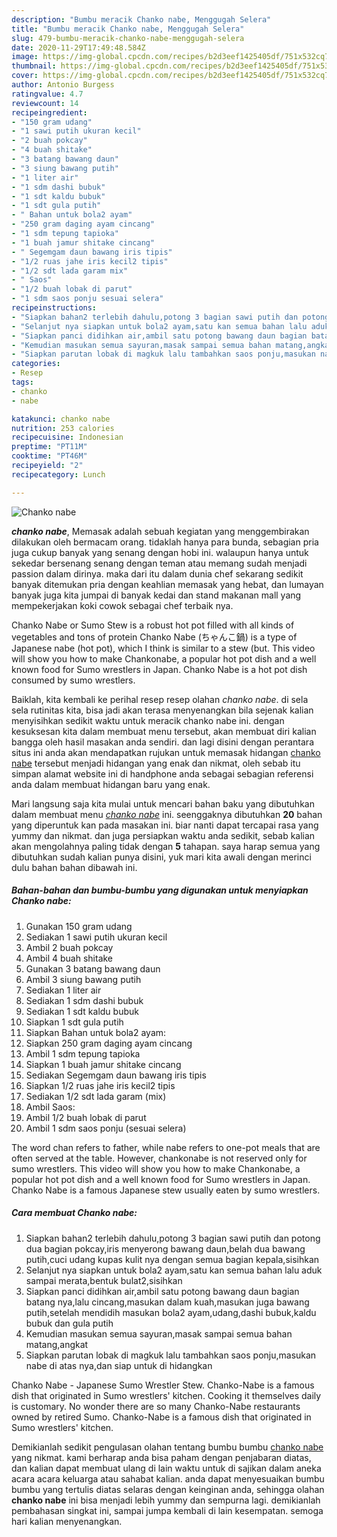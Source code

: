 ```yaml
---
description: "Bumbu meracik Chanko nabe, Menggugah Selera"
title: "Bumbu meracik Chanko nabe, Menggugah Selera"
slug: 479-bumbu-meracik-chanko-nabe-menggugah-selera
date: 2020-11-29T17:49:48.584Z
image: https://img-global.cpcdn.com/recipes/b2d3eef1425405df/751x532cq70/chanko-nabe-foto-resep-utama.jpg
thumbnail: https://img-global.cpcdn.com/recipes/b2d3eef1425405df/751x532cq70/chanko-nabe-foto-resep-utama.jpg
cover: https://img-global.cpcdn.com/recipes/b2d3eef1425405df/751x532cq70/chanko-nabe-foto-resep-utama.jpg
author: Antonio Burgess
ratingvalue: 4.7
reviewcount: 14
recipeingredient:
- "150 gram udang"
- "1 sawi putih ukuran kecil"
- "2 buah pokcay"
- "4 buah shitake"
- "3 batang bawang daun"
- "3 siung bawang putih"
- "1 liter air"
- "1 sdm dashi bubuk"
- "1 sdt kaldu bubuk"
- "1 sdt gula putih"
- " Bahan untuk bola2 ayam"
- "250 gram daging ayam cincang"
- "1 sdm tepung tapioka"
- "1 buah jamur shitake cincang"
- " Segemgam daun bawang iris tipis"
- "1/2 ruas jahe iris kecil2 tipis"
- "1/2 sdt lada garam mix"
- " Saos"
- "1/2 buah lobak di parut"
- "1 sdm saos ponju sesuai selera"
recipeinstructions:
- "Siapkan bahan2 terlebih dahulu,potong 3 bagian sawi putih dan potong dua bagian pokcay,iris menyerong bawang daun,belah dua bawang putih,cuci udang kupas kulit nya dengan semua bagian kepala,sisihkan"
- "Selanjut nya siapkan untuk bola2 ayam,satu kan semua bahan lalu aduk sampai merata,bentuk bulat2,sisihkan"
- "Siapkan panci didihkan air,ambil satu potong bawang daun bagian batang nya,lalu cincang,masukan dalam kuah,masukan juga bawang putih,setelah mendidih masukan bola2 ayam,udang,dashi bubuk,kaldu bubuk dan gula putih"
- "Kemudian masukan semua sayuran,masak sampai semua bahan matang,angkat"
- "Siapkan parutan lobak di magkuk lalu tambahkan saos ponju,masukan nabe di atas nya,dan siap untuk di hidangkan"
categories:
- Resep
tags:
- chanko
- nabe

katakunci: chanko nabe 
nutrition: 253 calories
recipecuisine: Indonesian
preptime: "PT11M"
cooktime: "PT46M"
recipeyield: "2"
recipecategory: Lunch

---
```



![Chanko nabe](https://img-global.cpcdn.com/recipes/b2d3eef1425405df/751x532cq70/chanko-nabe-foto-resep-utama.jpg)

<b><i>chanko nabe</i></b>, Memasak adalah sebuah kegiatan yang menggembirakan dilakukan oleh bermacam orang. tidaklah hanya para bunda, sebagian pria juga cukup banyak yang senang dengan hobi ini. walaupun hanya untuk sekedar bersenang senang dengan teman atau memang sudah menjadi passion dalam dirinya. maka dari itu dalam dunia chef sekarang sedikit banyak ditemukan pria dengan keahlian memasak yang hebat, dan lumayan banyak juga kita jumpai di banyak kedai dan stand makanan mall yang mempekerjakan koki cowok sebagai chef terbaik nya.

Chanko Nabe or Sumo Stew is a robust hot pot filled with all kinds of vegetables and tons of protein Chanko Nabe (ちゃんこ鍋) is a type of Japanese nabe (hot pot), which I think is similar to a stew (but. This video will show you how to make Chankonabe, a popular hot pot dish and a well known food for Sumo wrestlers in Japan. Chanko Nabe is a hot pot dish consumed by sumo wrestlers.

Baiklah, kita kembali ke perihal resep resep olahan <i>chanko nabe</i>. di sela sela rutinitas kita, bisa jadi akan terasa menyenangkan bila sejenak kalian menyisihkan sedikit waktu untuk meracik chanko nabe ini. dengan kesuksesan kita dalam membuat menu tersebut, akan membuat diri kalian bangga oleh hasil masakan anda sendiri. dan lagi disini dengan perantara situs ini anda akan mendapatkan rujukan untuk memasak hidangan <u>chanko nabe</u> tersebut menjadi hidangan yang enak dan nikmat, oleh sebab itu simpan alamat website ini di handphone anda sebagai sebagian referensi anda dalam membuat hidangan baru yang enak.


Mari langsung saja kita mulai untuk mencari bahan baku yang dibutuhkan dalam membuat menu <u><i>chanko nabe</i></u> ini. seenggaknya dibutuhkan <b>20</b> bahan yang diperuntuk kan pada masakan ini. biar nanti dapat tercapai rasa yang yummy dan nikmat. dan juga persiapkan waktu anda sedikit, sebab kalian akan mengolahnya paling tidak dengan <b>5</b> tahapan. saya harap semua yang dibutuhkan sudah kalian punya disini, yuk mari kita awali dengan merinci dulu bahan bahan dibawah ini.

<!--inarticleads1-->

##### Bahan-bahan dan bumbu-bumbu yang digunakan untuk menyiapkan Chanko nabe:

1. Gunakan 150 gram udang
1. Sediakan 1 sawi putih ukuran kecil
1. Ambil 2 buah pokcay
1. Ambil 4 buah shitake
1. Gunakan 3 batang bawang daun
1. Ambil 3 siung bawang putih
1. Sediakan 1 liter air
1. Sediakan 1 sdm dashi bubuk
1. Sediakan 1 sdt kaldu bubuk
1. Siapkan 1 sdt gula putih
1. Siapkan  Bahan untuk bola2 ayam:
1. Siapkan 250 gram daging ayam cincang
1. Ambil 1 sdm tepung tapioka
1. Siapkan 1 buah jamur shitake cincang
1. Sediakan  Segemgam daun bawang iris tipis
1. Siapkan 1/2 ruas jahe iris kecil2 tipis
1. Sediakan 1/2 sdt lada garam (mix)
1. Ambil  Saos:
1. Ambil 1/2 buah lobak di parut
1. Ambil 1 sdm saos ponju (sesuai selera)


The word chan refers to father, while nabe refers to one-pot meals that are often served at the table. However, chankonabe is not reserved only for sumo wrestlers. This video will show you how to make Chankonabe, a popular hot pot dish and a well known food for Sumo wrestlers in Japan. Chanko Nabe is a famous Japanese stew usually eaten by sumo wrestlers. 

<!--inarticleads2-->

##### Cara membuat Chanko nabe:

1. Siapkan bahan2 terlebih dahulu,potong 3 bagian sawi putih dan potong dua bagian pokcay,iris menyerong bawang daun,belah dua bawang putih,cuci udang kupas kulit nya dengan semua bagian kepala,sisihkan
1. Selanjut nya siapkan untuk bola2 ayam,satu kan semua bahan lalu aduk sampai merata,bentuk bulat2,sisihkan
1. Siapkan panci didihkan air,ambil satu potong bawang daun bagian batang nya,lalu cincang,masukan dalam kuah,masukan juga bawang putih,setelah mendidih masukan bola2 ayam,udang,dashi bubuk,kaldu bubuk dan gula putih
1. Kemudian masukan semua sayuran,masak sampai semua bahan matang,angkat
1. Siapkan parutan lobak di magkuk lalu tambahkan saos ponju,masukan nabe di atas nya,dan siap untuk di hidangkan


Chanko Nabe - Japanese Sumo Wrestler Stew. Chanko-Nabe is a famous dish that originated in Sumo wrestlers&#39; kitchen. Cooking it themselves daily is customary. No wonder there are so many Chanko-Nabe restaurants owned by retired Sumo. Chanko-Nabe is a famous dish that originated in Sumo wrestlers&#39; kitchen. 

Demikianlah sedikit pengulasan olahan tentang bumbu bumbu <u>chanko nabe</u> yang nikmat. kami berharap anda bisa paham dengan penjabaran diatas, dan kalian dapat membuat ulang di lain waktu untuk di sajikan dalam aneka acara acara keluarga atau sahabat kalian. anda dapat menyesuaikan bumbu bumbu yang tertulis diatas selaras dengan keinginan anda, sehingga olahan <b>chanko nabe</b> ini bisa menjadi lebih yummy dan sempurna lagi. demikianlah pembahasan singkat ini, sampai jumpa kembali di lain kesempatan. semoga hari kalian menyenangkan.
